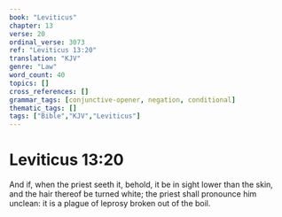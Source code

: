 ```yaml
---
book: "Leviticus"
chapter: 13
verse: 20
ordinal_verse: 3073
ref: "Leviticus 13:20"
translation: "KJV"
genre: "Law"
word_count: 40
topics: []
cross_references: []
grammar_tags: [conjunctive-opener, negation, conditional]
thematic_tags: []
tags: ["Bible","KJV","Leviticus"]
---
```


# Leviticus 13:20

And if, when the priest seeth it, behold, it be in sight lower than the skin, and the hair thereof be turned white; the priest shall pronounce him unclean: it is a plague of leprosy broken out of the boil.
